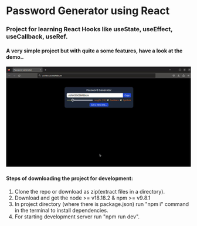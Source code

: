 # Password Generator using React 
### Project for learning React Hooks like useState, useEffect, useCallback, useRef.

#### A very simple project but with quite a some features, have a look at the demo.. 
![](https://github.com/KushagraChaturvedi/ReactPasswordGenerator/blob/main/demoPasswordGenerator.gif)

#### Steps of downloading the project for development:
1. Clone the repo or download as zip(extract files in a directory).
2. Download and get the node >= v18.18.2 & npm >= v9.8.1 
3. In project directory (where there is package.json) run "npm i" command in the terminal to install dependencies.
4. For starting development server run "npm run dev".
